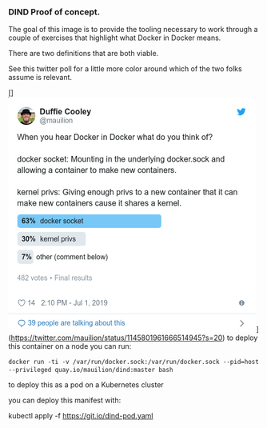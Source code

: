 ### DIND Proof of concept.

The goal of this image is to provide the tooling necessary to work through a couple of exercises that highlight what Docker in Docker means.

There are two definitions that are both viable.

See this twitter poll for a little more color around which of the two folks assume is relevant.

[]![](./tweet.png)](https://twitter.com/mauilion/status/1145801961666514945?s=20)
to deploy this container on a node you can run:

```
docker run -ti -v /var/run/docker.sock:/var/run/docker.sock --pid=host --privileged quay.io/mauilion/dind:master bash
```

to deploy this as a pod on a Kubernetes cluster

you can deploy this manifest with:

kubectl apply -f https://git.io/dind-pod.yaml
